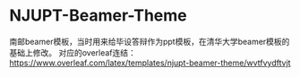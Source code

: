 # NJUPT-Beamer-Theme
南邮beamer模板，当时用来给毕设答辩作为ppt模板，在清华大学beamer模板的基础上修改。
对应的overleaf连结：https://www.overleaf.com/latex/templates/njupt-beamer-theme/wvtfvydftvjt
